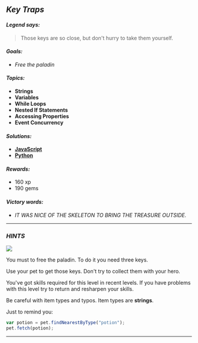 ## _Key Traps_

#### _Legend says:_
> Those keys are so close, but don't hurry to take them yourself.

#### _Goals:_
+ _Free the paladin_

#### _Topics:_
+ **Strings**
+ **Variables**
+ **While Loops**
+ **Nested If Statements**
+ **Accessing Properties**
+ **Event Concurrency**

#### _Solutions:_
+ **[JavaScript](keyTraps.js)**
+ **[Python](key_traps.py)**

#### _Rewards:_
+ 160 xp
+ 190 gems

#### _Victory words:_
+ _IT WAS NICE OF THE SKELETON TO BRING THE TREASURE OUTSIDE._

___

### _HINTS_

![](img/keytraps.jpg)

You must to free the paladin. To do it you need three keys.

Use your pet to get those keys. Don't try to collect them with your hero.

You've got skills required for this level in recent levels. If you have problems with this level try to return and resharpen your skills.

Be careful with item types and typos. Item types are **strings**.

Just to remind you:

```javascript
var potion = pet.findNearestByType("potion");
pet.fetch(potion);
```

___
